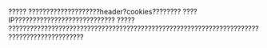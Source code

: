 ?????
        ????????????????????header?cookies????????
        ????IP????????????????????????????
?????
        ???????????????????????????????????????????????????????????????????????????????????????????